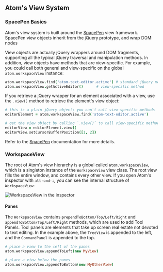## Atom's View System

### SpacePen Basics

Atom's view system is built around the [SpacePen] view framework. SpacePen
view objects inherit from the jQuery prototype, and wrap DOM nodes

View objects are actually jQuery wrappers around DOM fragments, supporting all
the typical jQuery traversal and manipulation methods. In addition, view objects
have methods that are view-specific. For example, you could call both general
and view-specific on the global `atom.workspaceView` instance:

```coffeescript
atom.workspaceView.find('atom-text-editor.active') # standard jQuery method
atom.workspaceView.getActiveEditor()      # view-specific method
```

If you retrieve a jQuery wrapper for an element associated with a view, use the
`.view()` method to retrieve the element's view object:

```coffeescript
# this is a plain jQuery object; you can't call view-specific methods
editorElement = atom.workspaceView.find('atom-text-editor.active')

# get the view object by calling `.view()` to call view-specific methods
editorView = editorElement.view()
editorView.setCursorBufferPosition([1, 2])
```

Refer to the [SpacePen] documentation for more details.

### WorkspaceView

The root of Atom's view hierarchy is a global called `atom.workspaceView`, which is a
singleton instance of the `WorkspaceView` view class. The root view fills the entire
window, and contains every other view. If you open Atom's inspector with
`alt-cmd-i`, you can see the internal structure of `WorkspaceView`:

![WorkspaceView in the inspector][workspaceview-inspector]

#### Panes

The `WorkspaceView` contains `prependToBottom/Top/Left/Right` and
`appendToBottom/Top/Left/Right` methods, which are used to add Tool Panels. Tool
panels are elements that take up screen real estate not devoted to text editing.
In the example above, the `TreeView` is appended to the left, and the
`CommandPanel` is appended to the top.

```coffeescript
# place a view to the left of the panes
atom.workspaceView.appendToLeft(new MyView)

# place a view below the panes
atom.workspaceView.appendToBottom(new MyOtherView)
```

[spacepen]: http://github.com/nathansobo/space-pen
[workspaceView-inspector]: https://f.cloud.github.com/assets/1424/1091631/1932c2d6-166b-11e3-8adf-9690fe82d3b8.png
